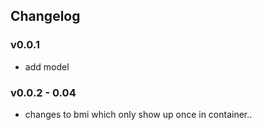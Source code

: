 ## Changelog

### v0.0.1
- add model
### v0.0.2 - 0.04
- changes to bmi which only show up once in container..